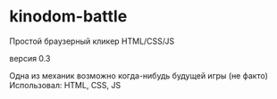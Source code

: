 # kinodom-battle
Простой браузерный кликер HTML/CSS/JS

версия 0.3

Одна из механик возможно когда-нибудь будущей игры (не факто)
Использовал: HTML, CSS, JS
